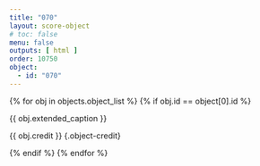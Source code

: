 ```yaml
---
title: "070"
layout: score-object
# toc: false
menu: false
outputs: [ html ]
order: 10750
object:
  - id: "070"
---
```


{% for obj in objects.object_list %}
{% if obj.id == object[0].id %}

{{ obj.extended_caption }}

{{ obj.credit }} {.object-credit}

{% endif %}
{% endfor %}
